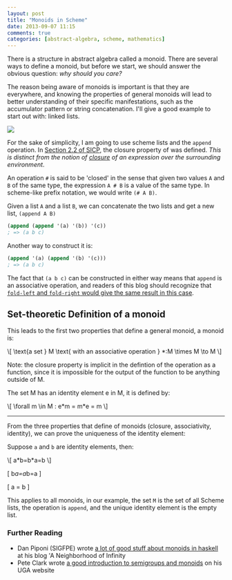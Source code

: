 ```yaml
---
layout: post
title: "Monoids in Scheme"
date: 2013-09-07 11:15
comments: true
categories: [abstract-algebra, scheme, mathematics]
---
```


There is a structure in abstract algebra called a monoid. There are several ways to define a monoid, but before we start, we should answer the obvious question: *why should you care?*

The reason being aware of monoids is important is that they are everywhere, and knowing the properties of general monoids will lead to better understanding of their specific manifestations, such as the accumulator pattern or string concatenation. I'll give a good example to start out with: linked lists.

<img src="/images/blogimg/list.png">

For the sake of simplicity, I am going to use scheme lists and the `append` operation. In [Section 2.2 of SICP](https://mitpress.mit.edu/sicp/full-text/sicp/book/node32.html), the closure property of was defined. _This is distinct from the notion of [closure](http://stackoverflow.com/a/36639/46871) of an expression over the surrounding environment_.

An operation `#` is said to be 'closed' in the sense that given two values `A` and `B` of the same type, the expression `A # B` is a value of the same type. In scheme-like prefix notation, we would write `(# A B)`.

Given a list `A` and a list `B`, we can concatenate the two lists and get a new list, `(append A B)`

``` scheme
(append (append '(a) '(b)) '(c))
; => (a b c)
```

Another way to construct it is:
``` scheme
(append '(a) (append '(b) '(c)))
; => (a b c)
```

The fact that `(a b c)` can be constructed in either way means that `append` is an associative operation, and readers of this blog should recognize that [`fold-left` and `fold-right` would give the same result in this case](/blog/2013/09/02/quasiquoting-in-scheme-to-study-a-computation/).

## Set-theoretic Definition of a monoid
This leads to the first two properties that define a general monoid, a monoid is:


<div markdown="0">
\[ \text{a set } M \text{ with an associative operation } *:M \times M \to M \] 
</div>

Note: the closure property is implicit in the defintion of the operation as a function, since it is impossible for the output of the function to be anything outside of M.

The set M has an identity element e in M, it is defined by:

<div markdown="0">
\[ \forall m \in M : e*m = m*e = m \]
</div>

<hr>

From the three properties that define of monoids (closure, associativity, identity), we can prove the uniqueness of the identity element:

Suppose `a` and `b` are identity elements, then:

<div markdown="0">
\[ a*b=b*a=b \]

\[ b*a=a*b=a \]

\[ a = b \]
</div>

This applies to all monoids, in our example, the set `M` is the set of all Scheme lists, the operation is `append`, and the unique identity element is the empty list.

### Further Reading
 - Dan Piponi (SIGFPE) wrote [a lot of good stuff about monoids in haskell](http://blog.sigfpe.com/2009/01/haskell-monoids-and-their-uses.html) at his blog 'A Neighborhood of Infinity
 - Pete Clark wrote [a good introduction to semigroups and monoids](http://math.uga.edu/~pete/semigroup.pdf) on his UGA website
